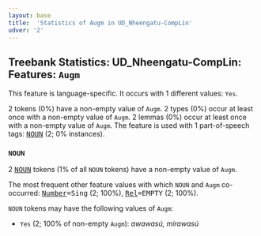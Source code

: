```yaml
---
layout: base
title:  'Statistics of Augm in UD_Nheengatu-CompLin'
udver: '2'
---
```


## Treebank Statistics: UD_Nheengatu-CompLin: Features: `Augm`

This feature is language-specific.
It occurs with 1 different values: `Yes`.

2 tokens (0%) have a non-empty value of `Augm`.
2 types (0%) occur at least once with a non-empty value of `Augm`.
2 lemmas (0%) occur at least once with a non-empty value of `Augm`.
The feature is used with 1 part-of-speech tags: <tt><a href="yrl_complin-pos-NOUN.html">NOUN</a></tt> (2; 0% instances).

### `NOUN`

2 <tt><a href="yrl_complin-pos-NOUN.html">NOUN</a></tt> tokens (1% of all `NOUN` tokens) have a non-empty value of `Augm`.

The most frequent other feature values with which `NOUN` and `Augm` co-occurred: <tt><a href="yrl_complin-feat-Number.html">Number</a></tt><tt>=Sing</tt> (2; 100%), <tt><a href="yrl_complin-feat-Rel.html">Rel</a></tt><tt>=EMPTY</tt> (2; 100%).

`NOUN` tokens may have the following values of `Augm`:

* `Yes` (2; 100% of non-empty `Augm`): <em>awawasú, mirawasú</em>

